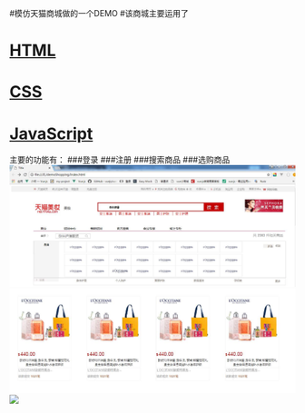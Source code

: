 
#模仿天猫商城做的一个DEMO
#该商城主要运用了
# <a href="http://www.w3school.com.cn/html/index.asp">HTML</a> 
# <a href="http://www.w3school.com.cn/css/index.asp">CSS</a> 
# <a href="http://www.w3school.com.cn/js/">JavaScript</a> 
 主要的功能有：
 ###登录
 ###注册
 ###搜索商品
 ###选购商品
![](https://github.com/1656667614/images/blob/master/2017-6-6_201201.jpg)
![](https://github.com/1656667614/images/blob/master/2017-6-6_201202.jpg)
![](https://github.com/1656667614/images/blob/master/2017-6-6_201203.jpg)
